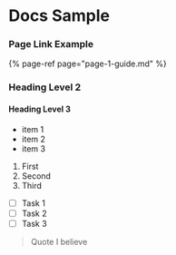 # Docs Sample

### Page Link Example

{% page-ref page="page-1-guide.md" %}

### Heading Level 2

#### Heading Level 3

* item 1
* item 2
* item 3

1. First
2. Second
3. Third

* [ ] Task 1
* [ ] Task 2
* [ ] Task 3

> Quote I believe

>



